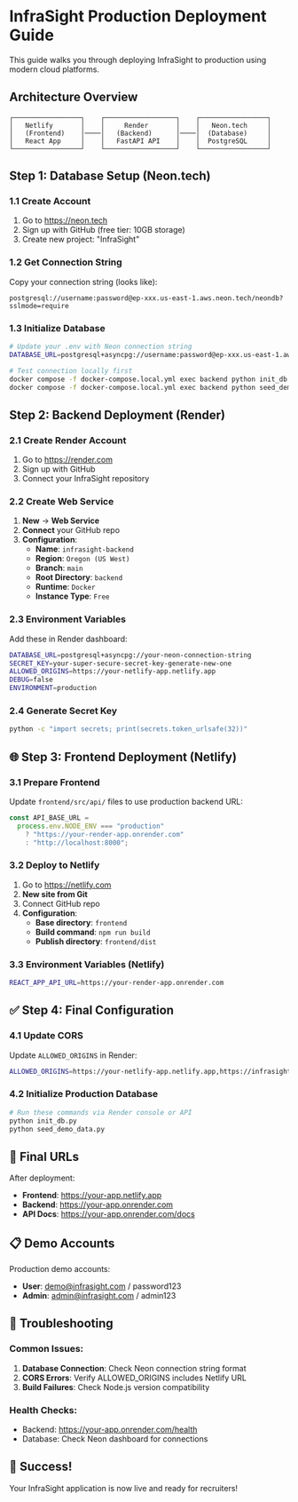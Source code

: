 # InfraSight Production Deployment Guide

This guide walks you through deploying InfraSight to production using modern cloud platforms.

## Architecture Overview

```
┌─────────────────┐    ┌──────────────────┐    ┌─────────────────┐
│   Netlify       │    │     Render       │    │   Neon.tech     │
│   (Frontend)    │────│   (Backend)      │────│  (Database)     │
│   React App     │    │   FastAPI API    │    │  PostgreSQL     │
└─────────────────┘    └──────────────────┘    └─────────────────┘
```

## Step 1: Database Setup (Neon.tech)

### 1.1 Create Account

1. Go to https://neon.tech
2. Sign up with GitHub (free tier: 10GB storage)
3. Create new project: "InfraSight"

### 1.2 Get Connection String

Copy your connection string (looks like):

```
postgresql://username:password@ep-xxx.us-east-1.aws.neon.tech/neondb?sslmode=require
```

### 1.3 Initialize Database

```bash
# Update your .env with Neon connection string
DATABASE_URL=postgresql+asyncpg://username:password@ep-xxx.us-east-1.aws.neon.tech/neondb?sslmode=require

# Test connection locally first
docker compose -f docker-compose.local.yml exec backend python init_db.py
docker compose -f docker-compose.local.yml exec backend python seed_demo_data.py
```

## Step 2: Backend Deployment (Render)

### 2.1 Create Render Account

1. Go to https://render.com
2. Sign up with GitHub
3. Connect your InfraSight repository

### 2.2 Create Web Service

1. **New** → **Web Service**
2. **Connect** your GitHub repo
3. **Configuration**:
   - **Name**: `infrasight-backend`
   - **Region**: `Oregon (US West)`
   - **Branch**: `main`
   - **Root Directory**: `backend`
   - **Runtime**: `Docker`
   - **Instance Type**: `Free`

### 2.3 Environment Variables

Add these in Render dashboard:

```bash
DATABASE_URL=postgresql+asyncpg://your-neon-connection-string
SECRET_KEY=your-super-secure-secret-key-generate-new-one
ALLOWED_ORIGINS=https://your-netlify-app.netlify.app
DEBUG=false
ENVIRONMENT=production
```

### 2.4 Generate Secret Key

```bash
python -c "import secrets; print(secrets.token_urlsafe(32))"
```

## 🌐 Step 3: Frontend Deployment (Netlify)

### 3.1 Prepare Frontend

Update `frontend/src/api/` files to use production backend URL:

```typescript
const API_BASE_URL =
  process.env.NODE_ENV === "production"
    ? "https://your-render-app.onrender.com"
    : "http://localhost:8000";
```

### 3.2 Deploy to Netlify

1. Go to https://netlify.com
2. **New site from Git**
3. Connect GitHub repo
4. **Configuration**:
   - **Base directory**: `frontend`
   - **Build command**: `npm run build`
   - **Publish directory**: `frontend/dist`

### 3.3 Environment Variables (Netlify)

```bash
REACT_APP_API_URL=https://your-render-app.onrender.com
```

## ✅ Step 4: Final Configuration

### 4.1 Update CORS

Update `ALLOWED_ORIGINS` in Render:

```bash
ALLOWED_ORIGINS=https://your-netlify-app.netlify.app,https://infrasight.netlify.app
```

### 4.2 Initialize Production Database

```bash
# Run these commands via Render console or API
python init_db.py
python seed_demo_data.py
```

## 🎯 Final URLs

After deployment:

- **Frontend**: https://your-app.netlify.app
- **Backend**: https://your-app.onrender.com
- **API Docs**: https://your-app.onrender.com/docs

## 📋 Demo Accounts

Production demo accounts:

- **User**: demo@infrasight.com / password123
- **Admin**: admin@infrasight.com / admin123

## 🔧 Troubleshooting

### Common Issues:

1. **Database Connection**: Check Neon connection string format
2. **CORS Errors**: Verify ALLOWED_ORIGINS includes Netlify URL
3. **Build Failures**: Check Node.js version compatibility

### Health Checks:

- Backend: https://your-app.onrender.com/health
- Database: Check Neon dashboard for connections

## 🚀 Success!

Your InfraSight application is now live and ready for recruiters!
